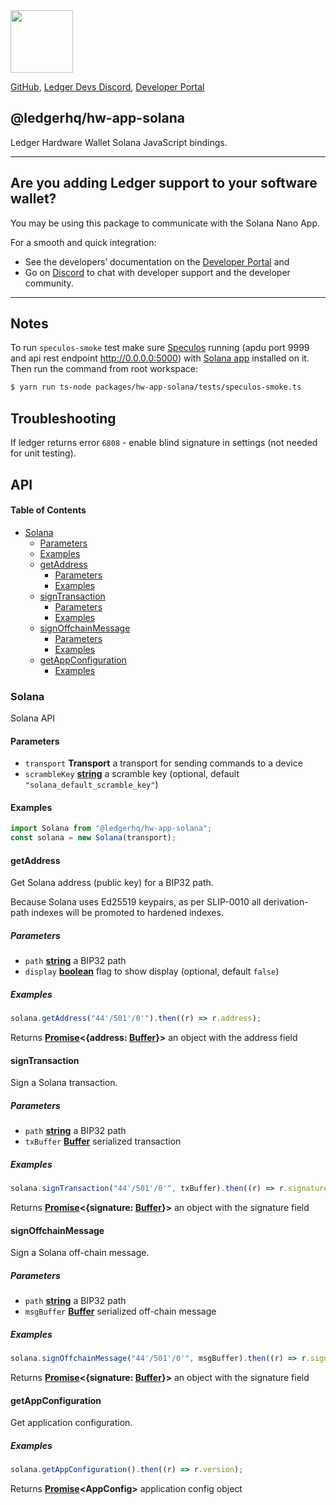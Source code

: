 <img src="https://user-images.githubusercontent.com/4631227/191834116-59cf590e-25cc-4956-ae5c-812ea464f324.png" height="100" />

[GitHub](https://github.com/LedgerHQ/ledger-live/),
[Ledger Devs Discord](https://developers.ledger.com/discord-pro),
[Developer Portal](https://developers.ledger.com/)

## @ledgerhq/hw-app-solana

Ledger Hardware Wallet Solana JavaScript bindings.

---

## Are you adding Ledger support to your software wallet?

You may be using this package to communicate with the Solana Nano App.

For a smooth and quick integration:

- See the developers’ documentation on the [Developer Portal](https://developers.ledger.com/docs/transport/overview/) and
- Go on [Discord](https://developers.ledger.com/discord-pro/) to chat with developer support and the developer community.

---

## Notes

To run `speculos-smoke` test make sure [Speculos](https://github.com/LedgerHQ/speculos) running (apdu port 9999 and api rest endpoint <http://0.0.0.0:5000>) with [Solana app](https://github.com/LedgerHQ/app-solana) installed on it. Then run the command from root workspace:

```bash
$ yarn run ts-node packages/hw-app-solana/tests/speculos-smoke.ts
```

## Troubleshooting

If ledger returns error `6808` - enable blind signature in settings (not needed for unit testing).

## API

<!-- Generated by documentation.js. Update this documentation by updating the source code. -->

#### Table of Contents

- [Solana](#solana)
  - [Parameters](#parameters)
  - [Examples](#examples)
  - [getAddress](#getaddress)
    - [Parameters](#parameters-1)
    - [Examples](#examples-1)
  - [signTransaction](#signtransaction)
    - [Parameters](#parameters-2)
    - [Examples](#examples-2)
  - [signOffchainMessage](#signoffchainmessage)
    - [Parameters](#parameters-3)
    - [Examples](#examples-3)
  - [getAppConfiguration](#getappconfiguration)
    - [Examples](#examples-4)

### Solana

Solana API

#### Parameters

- `transport` **Transport** a transport for sending commands to a device
- `scrambleKey` **[string](https://developer.mozilla.org/docs/Web/JavaScript/Reference/Global_Objects/String)** a scramble key (optional, default `"solana_default_scramble_key"`)

#### Examples

```javascript
import Solana from "@ledgerhq/hw-app-solana";
const solana = new Solana(transport);
```

#### getAddress

Get Solana address (public key) for a BIP32 path.

Because Solana uses Ed25519 keypairs, as per SLIP-0010
all derivation-path indexes will be promoted to hardened indexes.

##### Parameters

- `path` **[string](https://developer.mozilla.org/docs/Web/JavaScript/Reference/Global_Objects/String)** a BIP32 path
- `display` **[boolean](https://developer.mozilla.org/docs/Web/JavaScript/Reference/Global_Objects/Boolean)** flag to show display (optional, default `false`)

##### Examples

```javascript
solana.getAddress("44'/501'/0'").then((r) => r.address);
```

Returns **[Promise](https://developer.mozilla.org/docs/Web/JavaScript/Reference/Global_Objects/Promise)<{address: [Buffer](https://nodejs.org/api/buffer.html)}>** an object with the address field

#### signTransaction

Sign a Solana transaction.

##### Parameters

- `path` **[string](https://developer.mozilla.org/docs/Web/JavaScript/Reference/Global_Objects/String)** a BIP32 path
- `txBuffer` **[Buffer](https://nodejs.org/api/buffer.html)** serialized transaction

##### Examples

```javascript
solana.signTransaction("44'/501'/0'", txBuffer).then((r) => r.signature);
```

Returns **[Promise](https://developer.mozilla.org/docs/Web/JavaScript/Reference/Global_Objects/Promise)<{signature: [Buffer](https://nodejs.org/api/buffer.html)}>** an object with the signature field

#### signOffchainMessage

Sign a Solana off-chain message.

##### Parameters

- `path` **[string](https://developer.mozilla.org/docs/Web/JavaScript/Reference/Global_Objects/String)** a BIP32 path
- `msgBuffer` **[Buffer](https://nodejs.org/api/buffer.html)** serialized off-chain message

##### Examples

```javascript
solana.signOffchainMessage("44'/501'/0'", msgBuffer).then((r) => r.signature);
```

Returns **[Promise](https://developer.mozilla.org/docs/Web/JavaScript/Reference/Global_Objects/Promise)<{signature: [Buffer](https://nodejs.org/api/buffer.html)}>** an object with the signature field

#### getAppConfiguration

Get application configuration.

##### Examples

```javascript
solana.getAppConfiguration().then((r) => r.version);
```

Returns **[Promise](https://developer.mozilla.org/docs/Web/JavaScript/Reference/Global_Objects/Promise)\<AppConfig>** application config object
